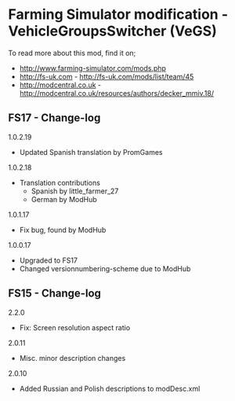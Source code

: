 # Farming Simulator modification - VehicleGroupsSwitcher (VeGS)

To read more about this mod, find it on;
- http://www.farming-simulator.com/mods.php
- http://fs-uk.com - http://fs-uk.com/mods/list/team/45
- http://modcentral.co.uk - http://modcentral.co.uk/resources/authors/decker_mmiv.18/


## FS17 - Change-log
1.0.2.19
- Updated Spanish translation by PromGames

1.0.2.18
- Translation contributions
  - Spanish by little_farmer_27
  - German by ModHub

1.0.1.17
- Fix bug, found by ModHub

1.0.0.17
- Upgraded to FS17
- Changed versionnumbering-scheme due to ModHub


## FS15 - Change-log
2.2.0
- Fix: Screen resolution aspect ratio

2.0.11
- Misc. minor description changes

2.0.10
- Added Russian and Polish descriptions to modDesc.xml
